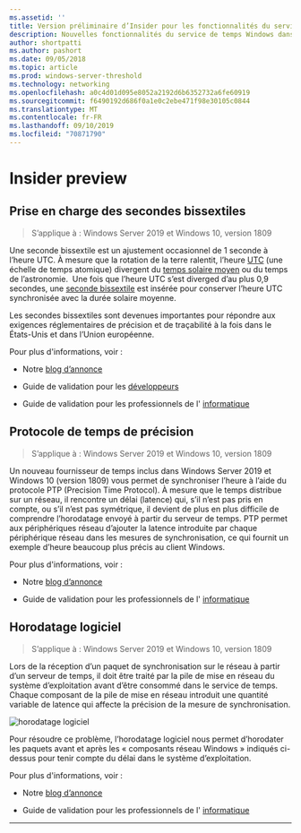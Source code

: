 ```yaml
---
ms.assetid: ''
title: Version préliminaire d’Insider pour les fonctionnalités du service de temps Windows dans Windows Server 2019
description: Nouvelles fonctionnalités du service de temps Windows dans Windows Server 2019
author: shortpatti
ms.author: pashort
ms.date: 09/05/2018
ms.topic: article
ms.prod: windows-server-threshold
ms.technology: networking
ms.openlocfilehash: a0c4d01d095e8052a2192d6b6352732a6fe60919
ms.sourcegitcommit: f6490192d686f0a1e0c2ebe471f98e30105c0844
ms.translationtype: MT
ms.contentlocale: fr-FR
ms.lasthandoff: 09/10/2019
ms.locfileid: "70871790"
---
```

# <a name="insider-preview"></a>Insider preview 


## <a name="leap-second-support"></a>Prise en charge des secondes bissextiles


>S’applique à : Windows Server 2019 et Windows 10, version 1809

Une seconde bissextile est un ajustement occasionnel de 1 seconde à l’heure UTC. À mesure que la rotation de la terre ralentit, l’heure [UTC](https://en.wikipedia.org/wiki/Coordinated_Universal_Time) (une échelle de temps atomique) divergent du [temps solaire moyen](https://en.wikipedia.org/wiki/Solar_time#Mean_solar_time) ou du temps de l’astronomie.  Une fois que l’heure UTC s’est diverged d’au plus 0,9 secondes, une [seconde bissextile](https://en.wikipedia.org/wiki/Leap_second) est insérée pour conserver l’heure UTC synchronisée avec la durée solaire moyenne.

Les secondes bissextiles sont devenues importantes pour répondre aux exigences réglementaires de précision et de traçabilité à la fois dans le États-Unis et dans l’Union européenne.

Pour plus d'informations, voir :

-  Notre [blog d’annonce](https://blogs.technet.microsoft.com/networking/2018/07/18/top10-ws2019-hatime/)

-  Guide de validation pour les [développeurs](https://aka.ms/Dev-LeapSecond)

-  Guide de validation pour les professionnels de l' [informatique](https://aka.ms/ITPro-LeapSecond)


## <a name="precision-time-protocol"></a>Protocole de temps de précision

>S’applique à : Windows Server 2019 et Windows 10, version 1809

Un nouveau fournisseur de temps inclus dans Windows Server 2019 et Windows 10 (version 1809) vous permet de synchroniser l’heure à l’aide du protocole PTP (Precision Time Protocol). À mesure que le temps distribue sur un réseau, il rencontre un délai (latence) qui, s’il n’est pas pris en compte, ou s’il n’est pas symétrique, il devient de plus en plus difficile de comprendre l’horodatage envoyé à partir du serveur de temps. PTP permet aux périphériques réseau d’ajouter la latence introduite par chaque périphérique réseau dans les mesures de synchronisation, ce qui fournit un exemple d’heure beaucoup plus précis au client Windows.

Pour plus d'informations, voir :

-  Notre [blog d’annonce](https://blogs.technet.microsoft.com/networking/2018/07/18/top10-ws2019-hatime/)

-  Guide de validation pour les professionnels de l' [informatique](https://aka.ms/PTPValidation)


## <a name="software-timestamping"></a>Horodatage logiciel

>S’applique à : Windows Server 2019 et Windows 10, version 1809

Lors de la réception d’un paquet de synchronisation sur le réseau à partir d’un serveur de temps, il doit être traité par la pile de mise en réseau du système d’exploitation avant d’être consommé dans le service de temps. Chaque composant de la pile de mise en réseau introduit une quantité variable de latence qui affecte la précision de la mesure de synchronisation.

![horodatage logiciel](../media/Windows-Time-Service/software-timestamping.png)

Pour résoudre ce problème, l’horodatage logiciel nous permet d’horodater les paquets avant et après les « composants réseau Windows » indiqués ci-dessus pour tenir compte du délai dans le système d’exploitation.

Pour plus d'informations, voir :

-  Notre [blog d’annonce](https://blogs.technet.microsoft.com/networking/2018/07/18/top10-ws2019-hatime/)

-  Guide de validation pour les professionnels de l' [informatique](https://github.com/Microsoft/SDN/blob/master/FeatureGuide/Validation%20Guide%20-%20RS5%20-%20Software%20Timestamping.docx)



---